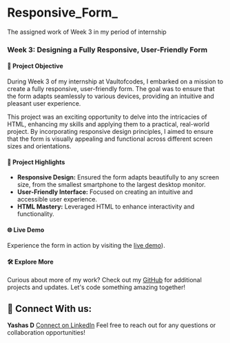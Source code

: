 # Responsive_Form_
The assigned work of Week 3 in my period of internship
### Week 3: Designing a Fully Responsive, User-Friendly Form

#### 🚀 Project Objective
During Week 3 of my internship at Vaultofcodes, I embarked on a mission to create a fully responsive, user-friendly form. The goal was to ensure that the form adapts seamlessly to various devices, providing an intuitive and pleasant user experience.

This project was an exciting opportunity to delve into the intricacies of HTML, enhancing my skills and applying them to a practical, real-world project. By incorporating responsive design principles, I aimed to ensure that the form is visually appealing and functional across different screen sizes and orientations.

#### 🎨 Project Highlights
- **Responsive Design:** Ensured the form adapts beautifully to any screen size, from the smallest smartphone to the largest desktop monitor.
- **User-Friendly Interface:** Focused on creating an intuitive and accessible user experience.
- **HTML Mastery:** Leveraged HTML to enhance interactivity and functionality.

#### 🌐 Live Demo
Experience the form in action by visiting the [live demo](https://responsiveformvoc.netlify.app/)).

#### 🛠️ Explore More
Curious about more of my work? Check out my [GitHub](https://github.com/Yashas14) for additional projects and updates. Let's code something amazing together!

## 👥 Connect With us:

**Yashas D** [Connect on LinkedIn](https://www.linkedin.com/in/yashasd2004/)
Feel free to reach out for any questions or collaboration opportunities!
